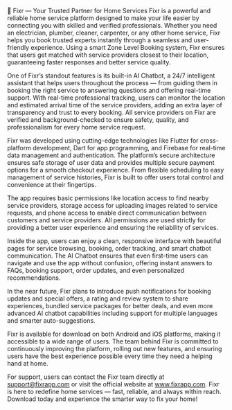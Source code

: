 🚀 Fixr — Your Trusted Partner for Home Services
Fixr is a powerful and reliable home service platform designed to make your life easier by connecting you with skilled and verified professionals. Whether you need an electrician, plumber, cleaner, carpenter, or any other home service, Fixr helps you book trusted experts instantly through a seamless and user-friendly experience. Using a smart Zone Level Booking system, Fixr ensures that users get matched with service providers closest to their location, guaranteeing faster responses and better service quality.

One of Fixr’s standout features is its built-in AI Chatbot, a 24/7 intelligent assistant that helps users throughout the process — from guiding them in booking the right service to answering questions and offering real-time support. With real-time professional tracking, users can monitor the location and estimated arrival time of the service providers, adding an extra layer of transparency and trust to every booking. All service providers on Fixr are verified and background-checked to ensure safety, quality, and professionalism for every home service request.

Fixr was developed using cutting-edge technologies like Flutter for cross-platform development, Dart for app programming, and Firebase for real-time data management and authentication. The platform’s secure architecture ensures safe storage of user data and provides multiple secure payment options for a smooth checkout experience. From flexible scheduling to easy management of service histories, Fixr is built to offer users total control and convenience at their fingertips.

The app requires basic permissions like location access to find nearby service providers, storage access for uploading images related to service requests, and phone access to enable direct communication between customers and service providers. All permissions are used strictly for providing a better user experience and ensuring the reliability of services.

Inside the app, users can enjoy a clean, responsive interface with beautiful pages for service browsing, booking, order tracking, and smart chatbot communication. The AI Chatbot ensures that even first-time users can navigate and use the app without confusion, offering instant answers to FAQs, booking support, order updates, and even personalized recommendations.

In the near future, Fixr plans to introduce push notifications for booking updates and special offers, a rating and review system to share experiences, bundled service packages for better deals, and even more advanced AI chatbot capabilities including support for multiple languages and smarter auto-suggestions.

Fixr is available for download on both Android and iOS platforms, making it accessible to a wide range of users. The team behind Fixr is committed to continuously improving the platform, rolling out new features, and ensuring users have the best experience possible every time they need a helping hand at home.

For support, users can contact the Fixr team directly at support@fixrapp.com or visit the official website at www.fixrapp.com. Fixr is here to redefine home services — fast, reliable, and always within reach. Download today and experience the smarter way to fix your home!

